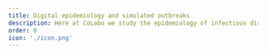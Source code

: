 ```yaml
---
title: Digital epidemiology and simulated outbreaks
description: Here at CoLabo we study the epidemiology of infectious diseases by applying novel mathematical modeling and computer simulation approaches. We are interested in aggregating heterogeneous data sources, including contact tracing data, clinical symptoms, and population-level variables such as case counts, in order to make riks predictions. We are also developing participatory simulation tools that allow spreading a virual pathogen using smartphones' proximity sensing capabilites and generating synthetic epidemiological datasets to be be used for model validation. These tools have applications in STEM education as well, by supporting experiential outbreak exercises in various educational settings.
order: 0
icon: './icon.png'
---
```


